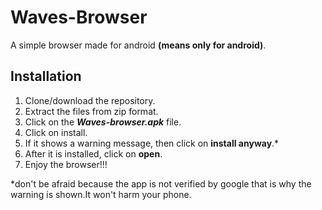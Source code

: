 # Waves-Browser
A simple browser made for android **(means only for android)**.

## Installation
1. Clone/download the repository.
2. Extract the files from zip format.
3. Click on the ___Waves-browser.apk___ file.
4. Click on install.
5. If it shows a warning message, then click on **install anyway**.*
6. After it is installed, click on **open**.
7. Enjoy the browser!!!

*don't be afraid because the app is not verified by google that is why the warning is shown.It won't harm your phone.
